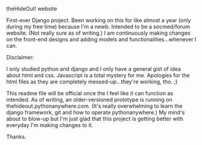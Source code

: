 theHideOut! website

First-ever Django project. Been working on this for like almost a year (only during my free time) because I'm a newb.
Intended to be a socmed/forum website. (Not really sure as of writing.) I am continuously making changes on the front-end designs and adding models and functionalities...whenever I can.

Disclaimer:

I only studied python and django and I only have a general  gist of idea about html and css. Javascript is a total mystery for me.
Apologies for the html files as they are completely messed-up...they're working, tho. ;)


This readme file will be official once the I feel like it can function as intended. As of writing, an older-versioned prototype is running on
thehideout.pythonanywhere.com. (It's really overwhelming to learn the django framework, git and how to operate pythonanywhere.)
My mind's about to blow-up but I'm just glad that this project is getting better with everyday I'm making changes to it.

Thanks.
